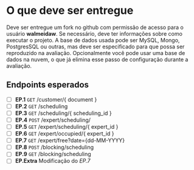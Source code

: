 # O que deve ser entregue
Deve ser entregue um fork no github com permissão de acesso para o usuário **walmeidaw**.
Se necessário, deve ter informações sobre como executar o projeto.
A base de dados usada pode ser MySQL, Mongo, PostgresSQL ou outras, mas deve ser especificado para que possa ser reproduzido na avaliação. Opcionalmente você pode usar uma base de dados na nuvem, o que já elimina esse passo de configuração durante a avaliação.

## Endpoints esperados
- [ ] **EP.1** `GET` /customer/{ document }
- [ ] **EP.2** `GET` /scheduling
- [ ] **EP.3** `GET` /scheduling/{ scheduling_id }
- [ ] **EP.4** `POST` /expert/scheduling/
- [ ] **EP.5** `GET` /expert/scheduling/{ expert_id }
- [ ] **EP.6** `GET` /expert/occupied/{ expert_id }
- [ ] **EP.7** `GET` /expert/free?date={dd-MM-YYYY}
- [ ] **EP.8** `POST` /blocking/scheduling
- [ ] **EP.9** `GET` /blocking/scheduling
- [ ] **EP.Extra** Modificação do *EP.7*
